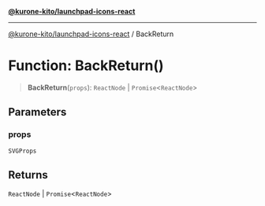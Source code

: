 [**@kurone-kito/launchpad-icons-react**](../README.md)

***

[@kurone-kito/launchpad-icons-react](../globals.md) / BackReturn

# Function: BackReturn()

> **BackReturn**(`props`): `ReactNode` \| `Promise`\<`ReactNode`\>

## Parameters

### props

`SVGProps`

## Returns

`ReactNode` \| `Promise`\<`ReactNode`\>
